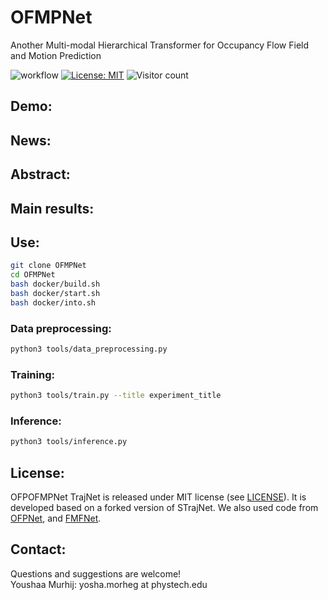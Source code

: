 # OFMPNet
Another Multi-modal Hierarchical Transformer for Occupancy Flow Field and Motion Prediction
 
![workflow](https://github.com/YoushaaMurhij/OFMPNet/actions/workflows/main.yml/badge.svg) [![License: MIT](https://img.shields.io/badge/License-MIT-blue.svg)](https://opensource.org/licenses/MIT) ![Visitor count](https://shields-io-visitor-counter.herokuapp.com/badge?page=YoushaaMurhij/OFMPNet)
## Demo:

## News:

## Abstract:

## Main results:

## Use:
```bash
git clone OFMPNet
cd OFMPNet
bash docker/build.sh
bash docker/start.sh
bash docker/into.sh
```
### Data preprocessing:
```bash
python3 tools/data_preprocessing.py
```
### Training:
```bash
python3 tools/train.py --title experiment_title 
```
### Inference:
```bash
python3 tools/inference.py 
```
## License:
OFPOFMPNet TrajNet is released under MIT license (see [LICENSE](./LICENSE)). It is developed based on a forked version of STrajNet. We also used code from [OFPNet](https://github.com/YoushaaMurhij/OFPNet), and [FMFNet](https://github.com/YoushaaMurhij/FMFNet).

## Contact:
Questions and suggestions are welcome! </br>
Youshaa Murhij: yosha.morheg at phystech.edu